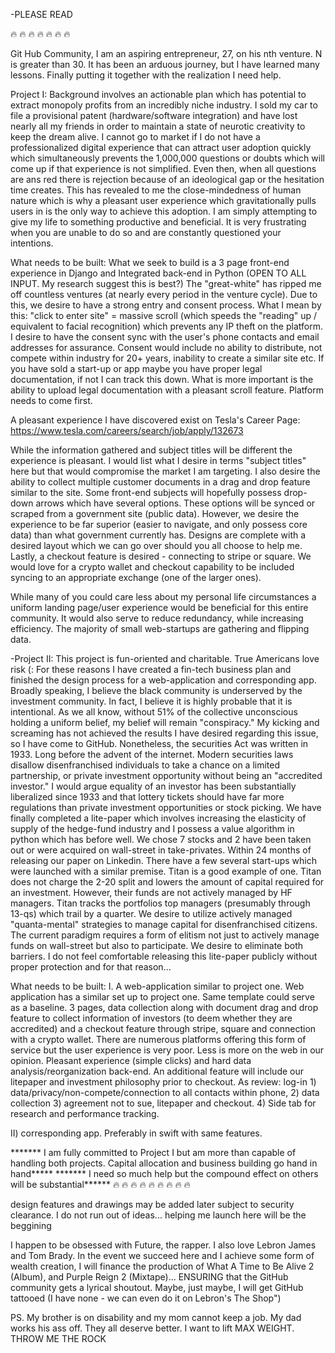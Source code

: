 -PLEASE READ


🔥 🔥 🔥 🔥 🔥 🔥 🔥


Git Hub Community, I am an aspiring entrepreneur, 27, on his nth venture. N is greater than 30. It has been an arduous journey, but I have learned many lessons. Finally putting it together with the realization I need help. 

Project I: 
Background involves an actionable plan which has potential to extract monopoly profits from an incredibly niche industry. I sold my car to file a provisional patent (hardware/software integration) and have lost nearly all my friends in order to maintain a state of neurotic creativity to keep the dream alive. I cannot go to market if I do not have a professionalized digital experience that can attract user adoption quickly which simultaneously prevents the 1,000,000 questions or doubts which will come up if that experience is not simplified. Even then, when all questions are ans
red there is rejection because of an ideological gap or the hesitation time creates. This has revealed to me the close-mindedness of human nature which is why a pleasant user experience which gravitationally pulls users in is the only way to achieve this adoption. I am simply attempting to give my life to something productive and beneficial. It is very frustrating when you are unable to do so and are constantly questioned your intentions.

What needs to be built:
What we seek to build is a 3 page front-end experience in Django and Integrated back-end in Python (OPEN TO ALL INPUT. My research suggest this is best?)
The "great-white" has ripped me off countless ventures (at nearly every period in the venture cycle). Due to this, we desire to have a strong entry and consent process. What I mean by this: "click to enter site" = massive scroll (which speeds the "reading" up / equivalent to facial recognition) which prevents any IP theft on the platform. I desire to have the consent sync with the user's phone contacts and email addresses for assurance. Consent would include no ability to distribute, not compete within industry for 20+ years, inability to create a similar site etc. If you have sold a start-up or app maybe you have proper legal documentation, if not I can track this down. What is more important is the ability to upload legal documentation with a pleasant scroll feature. Platform needs to come first. 

A pleasant experience I have discovered exist on Tesla's Career Page: https://www.tesla.com/careers/search/job/apply/132673

While the information gathered and subject titles will be different the experience is pleasant. I would list what I desire in terms "subject titles"
here but that would compromise the market I am targeting. I also desire the ability to collect multiple customer documents in a drag and drop feature similar to the site. Some front-end subjects will hopefully possess drop-down arrows which have several options. These options will be synced or scraped from a government site (public data). However, we desire the experience to be far superior (easier to navigate, and only possess core data) than what government currently has. Designs are complete with a desired layout which we can go over should you all choose to help me. Lastly, a checkout feature is desired - connecting to stripe or square. We would love for a crypto wallet and checkout capability to be included syncing to an appropriate exchange (one of the larger ones).

While many of you could care less about my personal life circumstances a uniform landing page/user experience would be beneficial
for this entire community. It would also serve to reduce redundancy, while increasing efficiency. The majority of small web-startups are gathering and flipping data.

-Project II: 
This project is fun-oriented and charitable. True Americans love risk (: For these reasons I have created a fin-tech business plan and finished the design process for a web-application and corresponding app.  Broadly speaking, I believe the black community is underserved by the investment community. In fact, I believe it is highly probable that it is intentional. As we all know, without 51% of the collective unconscious holding a uniform belief, my belief will remain "conspiracy." My kicking and screaming has not achieved the results I have desired regarding this issue, so I have come to GitHub.
Nonetheless, the securities Act was written in 1933. Long before the advent of the internet. Modern securities laws disallow disenfranchised individuals to take a chance on a limited partnership, or private investment opportunity without being an "accredited investor." I would argue equality of an investor has been substantially liberalized since 1933 and that lottery tickets should have far more regulations than private investment opportunities or stock picking. We have finally completed a lite-paper which involves increasing the elasticity of supply of the hedge-fund industry and I possess a value algorithm in python which has before well. We chose 7 stocks and 2 have been taken out or were acquired on wall-street in take-privates. Within 24 months of releasing our paper on Linkedin. There have a few several start-ups which were launched with a similar premise. Titan is a good example of one. Titan does not charge the 2-20 split and lowers the amount of capital required for an investment. However, their funds are not actively managed by HF managers. Titan tracks the portfolios top managers (presumably through 13-qs) which trail by a quarter. We desire to utilize actively managed "quanta-mental" strategies to manage capital for disenfranchised citizens. The current paradigm requires a form of elitism not just to actively manage funds on wall-street but also to participate. We desire to eliminate both barriers. I do not feel comfortable releasing this lite-paper publicly without proper protection and for that reason...

What needs to be built:
I. A web-application similar to project one. Web application has a similar set up to project one. Same template could serve as a baseline. 3 pages, data collection along with document drag and drop feature to collect information of investors (to deem whether they are accredited) and a checkout feature through stripe, square and connection with a crypto wallet. There are numerous platforms offering this form of service but the user experience is very poor. Less is more on the web in our opinion. Pleasant experience (simple clicks) and hard data analysis/reorganization back-end. An additional feature will include our litepaper and investment philosophy prior to checkout. As review: log-in 1) data/privacy/non-compete/connection to all contacts within phone, 2) data collection 3) agreement not to sue, litepaper and checkout. 4) Side tab for research and performance tracking.

II) corresponding app. Preferably in swift with same features.

******* I am fully committed to Project I but am more than capable of handling both projects. Capital allocation and business building go hand in hand*****
******* I need so much help but the compound effect on others will be substantial******
🔥 🔥 🔥 🔥 🔥 🔥 🔥 🔥 🔥 

design features and drawings may be added later subject to security clearance.
I do not run out of ideas... helping me launch here will be the beggining

I happen to be obsessed with Future, the rapper. I also love Lebron James and Tom Brady. In the event we succeed here and I 
achieve some form of wealth creation, I will finance the production of What A Time to Be Alive 2 (Album), and Purple Reign 2 (Mixtape)... ENSURING
that the GitHub community gets a lyrical shoutout. Maybe, just maybe, I will get GitHub tattooed (I have none - we can even do it on Lebron's The Shop") 

PS. My brother is on disability and my mom cannot keep a job. My dad works his ass off. They all deserve better. I want to lift MAX WEIGHT. THROW ME THE ROCK
